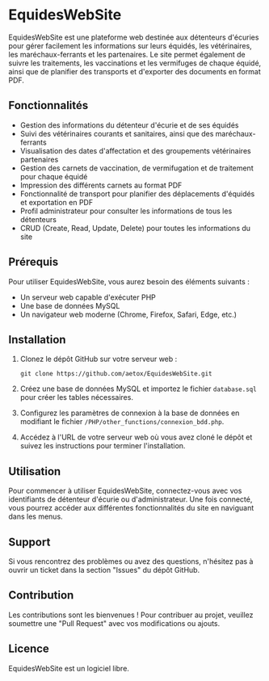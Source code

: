 # EquidesWebSite

EquidesWebSite est une plateforme web destinée aux détenteurs d'écuries pour gérer facilement les informations sur leurs équidés, les vétérinaires, les maréchaux-ferrants et les partenaires. Le site permet également de suivre les traitements, les vaccinations et les vermifuges de chaque équidé, ainsi que de planifier des transports et d'exporter des documents en format PDF.

## Fonctionnalités

- Gestion des informations du détenteur d'écurie et de ses équidés
- Suivi des vétérinaires courants et sanitaires, ainsi que des maréchaux-ferrants
- Visualisation des dates d'affectation et des groupements vétérinaires partenaires
- Gestion des carnets de vaccination, de vermifugation et de traitement pour chaque équidé
- Impression des différents carnets au format PDF
- Fonctionnalité de transport pour planifier des déplacements d'équidés et exportation en PDF
- Profil administrateur pour consulter les informations de tous les détenteurs
- CRUD (Create, Read, Update, Delete) pour toutes les informations du site

## Prérequis

Pour utiliser EquidesWebSite, vous aurez besoin des éléments suivants :

- Un serveur web capable d'exécuter PHP
- Une base de données MySQL
- Un navigateur web moderne (Chrome, Firefox, Safari, Edge, etc.)

## Installation

1. Clonez le dépôt GitHub sur votre serveur web :

   ```
   git clone https://github.com/aetox/EquidesWebSite.git
   ```

2. Créez une base de données MySQL et importez le fichier `database.sql` pour créer les tables nécessaires.

3. Configurez les paramètres de connexion à la base de données en modifiant le fichier `/PHP/other_functions/connexion_bdd.php`.

4. Accédez à l'URL de votre serveur web où vous avez cloné le dépôt et suivez les instructions pour terminer l'installation.

## Utilisation

Pour commencer à utiliser EquidesWebSite, connectez-vous avec vos identifiants de détenteur d'écurie ou d'administrateur. Une fois connecté, vous pourrez accéder aux différentes fonctionnalités du site en naviguant dans les menus.

## Support

Si vous rencontrez des problèmes ou avez des questions, n'hésitez pas à ouvrir un ticket dans la section "Issues" du dépôt GitHub.

## Contribution

Les contributions sont les bienvenues ! Pour contribuer au projet, veuillez soumettre une "Pull Request" avec vos modifications ou ajouts.

## Licence

EquidesWebSite est un logiciel libre. 
